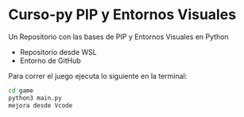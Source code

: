 # Curso-py PIP y Entornos Visuales
Un Repositorio con las bases de PIP y Entornos Visuales en Python 

- Repositorio desde WSL 
- Entorno de GitHub

Para correr el juego ejecuta lo siguiente en la terminal:

```sh
cd game
python3 main.py
mejora desde Vcode
```